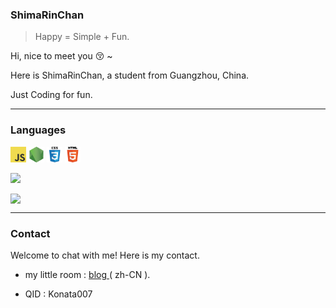 ### ShimaRinChan

> Happy = Simple + Fun.

Hi, nice to meet you :kissing_closed_eyes: ~  

Here is ShimaRinChan, a student from Guangzhou, China.

Just Coding for fun.

---

### Languages

<code><img height="25" src="https://raw.githubusercontent.com/github/explore/80688e429a7d4ef2fca1e82350fe8e3517d3494d/topics/javascript/javascript.png" alt="javascript" /></code>
<code><img height="25" src="https://raw.githubusercontent.com/github/explore/80688e429a7d4ef2fca1e82350fe8e3517d3494d/topics/nodejs/nodejs.png" alt="nodejs" /></code>
<code><img height="25" src="https://raw.githubusercontent.com/github/explore/80688e429a7d4ef2fca1e82350fe8e3517d3494d/topics/css/css.png" alt="css" /></code>
<code><img height="25" src="https://raw.githubusercontent.com/github/explore/80688e429a7d4ef2fca1e82350fe8e3517d3494d/topics/html/html.png" alt="html" /></code>

<a href="#">
  <img style="display: block;" src="https://github-readme-stats.vercel.app/api?username=shimarinchan&e&theme=algolia">
</a>

<br>

<a href="#">
  <img  style="display: block;" src="https://github-readme-stats.vercel.app/api/top-langs/?username=shimarinchan&layout=compact">
</a>

---

### Contact
Welcome to chat with me! Here is my contact.

- my little room : [blog ](https://www.baidu.com)( zh-CN ).

-  QID : Konata007